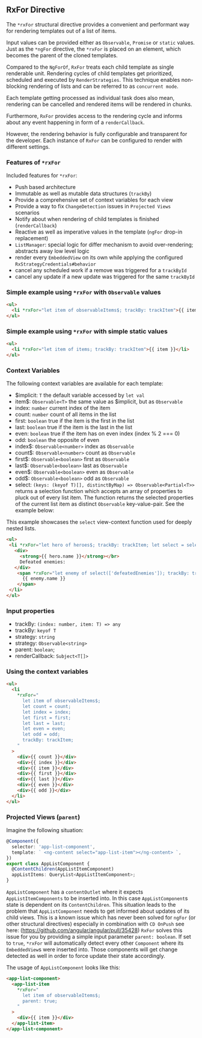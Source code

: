 ## RxFor Directive

The `*rxFor` structural directive provides a convenient and performant way for rendering
templates out of a list of items.

Input values can be provided either as `Observable`, `Promise` or `static` values. Just as the `*ngFor` directive, the `*rxFor` is placed on an element, which becomes the parent of the cloned templates.

Compared to the `NgForOf`, `RxFor` treats each child template as single renderable unit. Rendering cycles of child templates get prioritized, scheduled and executed by `RenderStrategies`. This technique enables non-blocking rendering of lists and can be referred to as `concurrent mode`.

Each template getting processed as individual task does also mean, rendering can be cancelled and rendered items will be rendered in chunks.

Furthermore, `RxFor` provides access to the rendering cycle and informs about any event happening in form of a `renderCallback`.

However, the rendering behavior is fully configurable and transparent for the developer. Each instance of `RxFor` can be configured to render with different settings.


### Features of `*rxFor`

Included features for `*rxFor`:

- Push based architecture
- Immutable as well as mutable data structures (`trackBy`)
- Provide a comprehensive set of context variables for each view
- Provide a way to fix `ChangeDetection` issues in `Projected Views` scenarios
- Notify about when rendering of child templates is finished (`renderCallback`)
- Reactive as well as imperative values in the template (`ngFor` drop-in replacement)
- `ListManager`: special logic for differ mechanism to avoid over-rendering; abstracts away low level logic
- render every `EmbeddedView` on its own while applying the configured `RxStrategyCredentials#behavior`
- cancel any scheduled work if a remove was triggered for a `trackById`
- cancel any update if a new update was triggered for the same `trackById`

### Simple example using `*rxFor` with `Observable` values

```html
<ul>
  <li *rxFor="let item of observableItems$; trackBy: trackItem">{{ item }}</li>
</ul>
```

### Simple example using `*rxFor` with simple static values

```html
<ul>
  <li *rxFor="let item of items; trackBy: trackItem">{{ item }}</li>
</ul>
```

### Context Variables

The following context variables are available for each template:

- $implicit: `T` the default variable accessed by `let val`
- item$: `Observable<T>` the same value as $implicit, but as `Observable`
- index: `number` current index of the item
- count: `number` count of all items in the list
- first: `boolean` true if the item is the first in the list
- last: `boolean` true if the item is the last in the list
- even: `boolean` true if the item has on even index (index % 2 === 0)
- odd: `boolean` the opposite of even
- index$: `Observable<number>` index as `Observable`
- count$: `Observable<number>` count as `Observable`
- first$: `Observable<boolean>` first as `Observable`
- last$: `Observable<boolean>` last as `Observable`
- even$: `Observable<boolean>` even as `Observable`
- odd$: `Observable<boolean>` odd as `Observable`
- select: `(keys: (keyof T)[], distinctByMap) => Observable<Partial<T>>` returns a selection function which accepts an array of properties to pluck out of every list item. The function returns the selected properties of the current list item as distinct `Observable` key-value-pair. See the example below:

This example showcases the `select` view-context function used for deeply nested lists.

```html
<ul>
 <li *rxFor="let hero of heroes$; trackBy: trackItem; let select = select;">
   <div>
     <strong>{{ hero.name }}</strong></br>
     Defeated enemies:
   </div>
    <span *rxFor="let enemy of select(['defeatedEnemies']); trackBy: trackEnemy;">
      {{ enemy.name }}
    </span>
 </li>
</ul>
```

### Input properties

- trackBy: `(index: number, item: T) => any`
- trackBy: `keyof T`
- strategy: `string`
- strategy: `Observable<string>`
- parent: `boolean`;
- renderCallback: `Subject<T[]>`

### Using the context variables

```html
<ul>
  <li
    *rxFor="
      let item of observableItems$;
      let count = count;
      let index = index;
      let first = first;
      let last = last;
      let even = even;
      let odd = odd;
      trackBy: trackItem;
    "
  >
    <div>{{ count }}</div>
    <div>{{ index }}</div>
    <div>{{ item }}</div>
    <div>{{ first }}</div>
    <div>{{ last }}</div>
    <div>{{ even }}</div>
    <div>{{ odd }}</div>
  </li>
</ul>
```

### Projected Views (`parent`)

Imagine the following situation:

```ts
@Component({
  selector: 'app-list-component',
  template: ` <ng-content select="app-list-item"></ng-content> `,
})
export class AppListComponent {
  @ContentChildren(AppListItemComponent)
  appListItems: QueryList<AppListItemComponent>;
}
```

`AppListComponent` has a `contentOutlet` where it expects `AppListItemComponents` to be inserted into. In this case `AppListComponent`s state is dependent on its `ContentChildren`.
This situation leads to the problem that `AppListComponent` needs to get informed about updates of its child views. This is a known issue which has never been solved for `ngFor` (or other structural directives) especially in combination with `CD OnPush` see here: (https://github.com/angular/angular/pull/35428) `RxFor` solves this issue for you by providing a simple input parameter `parent: boolean`. If set to `true`, `*rxFor` will automatically detect every other `Component` where its `EmbeddedView`s were inserted into. Those components will get change detected as well in order to force update their state accordingly.

The usage of `AppListComponent` looks like this:

```html
<app-list-component>
  <app-list-item
    *rxFor="
      let item of observableItems$;
      parent: true;
    "
  >
    <div>{{ item }}</div>
  </app-list-item>
</app-list-component>
```
